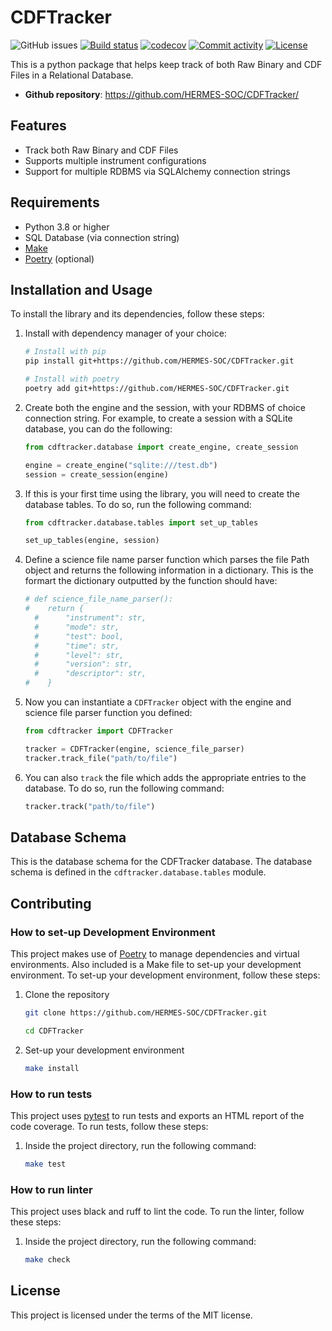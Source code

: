 # CDFTracker


![GitHub issues](https://img.shields.io/github/issues/HERMES-SOC/CDFTracker)
[![Build status](https://img.shields.io/github/actions/workflow/status/HERMES-SOC/CDFTracker/main.yml?branch=main)](https://github.com/HERMES-SOC/CDFTracker/actions/workflows/main.yml?query=branch%3Amain)
[![codecov](https://codecov.io/gh/HERMES-SOC/CDFTracker/branch/main/graph/badge.svg)](https://codecov.io/gh/HERMES-SOC/CDFTracker)
[![Commit activity](https://img.shields.io/github/commit-activity/m/HERMES-SOC/CDFTracker)](https://img.shields.io/github/commit-activity/m/HERMES-SOC/CDFTracker)
[![License](https://img.shields.io/github/license/HERMES-SOC/CDFTracker)](https://img.shields.io/github/license/HERMES-SOC/CDFTracker)

This is a python package that helps keep track of both Raw Binary and CDF Files in a Relational Database.

- **Github repository**: <https://github.com/HERMES-SOC/CDFTracker/>

## Features
- Track both Raw Binary and CDF Files
- Supports multiple instrument configurations
- Support for multiple RDBMS via SQLAlchemy connection strings

## Requirements
- Python 3.8 or higher
- SQL Database (via connection string)
- [Make](https://www.gnu.org/software/make/manual/make.html) 
- [Poetry](https://github.com/python-poetry/poetry) (optional)

## Installation and Usage
To install the library and its dependencies, follow these steps:

1. Install with dependency manager of your choice:
    ```bash
    # Install with pip
    pip install git+https://github.com/HERMES-SOC/CDFTracker.git

    # Install with poetry
    poetry add git+https://github.com/HERMES-SOC/CDFTracker.git
    ```


2. Create both the engine and the session, with your RDBMS of choice connection string. For example, to create a session with a SQLite database, you can do the following:
    ```python
    from cdftracker.database import create_engine, create_session

    engine = create_engine("sqlite:///test.db")
    session = create_session(engine)
    ```

3. If this is your first time using the library, you will need to create the database tables. To do so, run the following command:
    ```python
    from cdftracker.database.tables import set_up_tables

    set_up_tables(engine, session)
    ```

4. Define a science file name parser function which parses the file Path object and returns the following information in a dictionary. This is the formart the dictionary outputted by the function should have:
    ```python
    # def science_file_name_parser():
    #    return {
      #      "instrument": str,
      #      "mode": str,
      #      "test": bool,
      #      "time": str,
      #      "level": str,
      #      "version": str,
      #      "descriptor": str,
    #    }
    ```
5. Now you can instantiate a `CDFTracker` object with the engine and science file parser function you defined:
    ```python
    from cdftracker import CDFTracker

    tracker = CDFTracker(engine, science_file_parser)
    tracker.track_file("path/to/file")
    ```
6. You can also `track` the file which adds the appropriate entries to the database. To do so, run the following command:
    ```python
    tracker.track("path/to/file")
    ```

## Database Schema
This is the database schema for the CDFTracker database. The database schema is defined in the `cdftracker.database.tables` module. 

## Contributing
### How to set-up Development Environment
This project makes use of [Poetry](https://python-poetry.org/) to manage dependencies and virtual environments. Also included is a Make file to set-up your development environment. To set-up your development environment, follow these steps:

1. Clone the repository

    ```bash
    git clone https://github.com/HERMES-SOC/CDFTracker.git

    cd CDFTracker
    ```

2. Set-up your development environment

    ```bash
    make install
    ```


### How to run tests
This project uses [pytest](https://docs.pytest.org/en/stable/) to run tests and exports an HTML report of the code coverage. To run tests, follow these steps:

1. Inside the project directory, run the following command:

    ```bash
    make test
    ```


### How to run linter
This project uses black and ruff to lint the code. To run the linter, follow these steps:

1. Inside the project directory, run the following command:

    ```bash
    make check
    ```

## License
This project is licensed under the terms of the MIT license.



